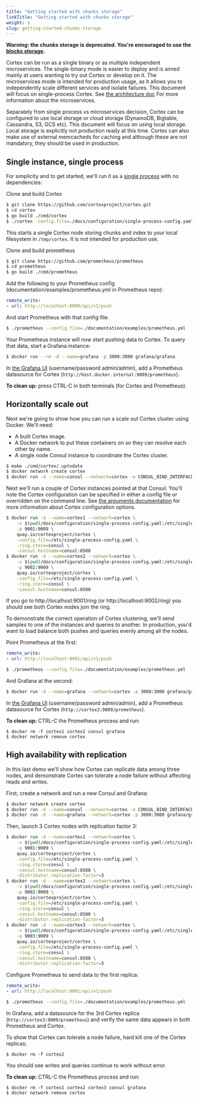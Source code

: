 ```yaml
---
title: "Getting started with chunks storage"
linkTitle: "Getting started with chunks storage"
weight: 1
slug: getting-started-chunks-storage
---
```


**Warning: the chunks storage is deprecated. You're encouraged to use the [blocks storage](../blocks-storage/_index.md).**

Cortex can be run as a single binary or as multiple independent microservices.
The single-binary mode is easier to deploy and is aimed mainly at users wanting to try out Cortex or develop on it.
The microservices mode is intended for production usage, as it allows you to independently scale different services and isolate failures.
This document will focus on single-process Cortex.
See [the architecture doc](../architecture.md) For more information about the microservices.

Separately from single process vs microservices decision, Cortex can be configured to use local storage or cloud storage (DynamoDB, Bigtable, Cassandra, S3, GCS etc).
This document will focus on using local storage.
Local storage is explicitly not production ready at this time.
Cortex can also make use of external memcacheds for caching and although these are not mandatory, they should be used in production.

## Single instance, single process

For simplicity and to get started, we'll run it as a [single process](../configuration/single-process-config.md) with no dependencies:

Clone and build Cortex
```sh
$ git clone https://github.com/cortexproject/cortex.git
$ cd cortex
$ go build ./cmd/cortex
$ ./cortex -config.file=./docs/configuration/single-process-config.yaml
```

This starts a single Cortex node storing chunks and index to your local filesystem in `/tmp/cortex`.
It is not intended for production use.

Clone and build prometheus
```sh
$ git clone https://github.com/prometheus/prometheus
$ cd prometheus
$ go build ./cmd/prometheus
```

Add the following to your Prometheus config (documentation/examples/prometheus.yml in Prometheus repo):

```yaml
remote_write:
- url: http://localhost:9009/api/v1/push
```

And start Prometheus with that config file:

```sh
$ ./prometheus --config.file=./documentation/examples/prometheus.yml
```

Your Prometheus instance will now start pushing data to Cortex.  To query that data, start a Grafana instance:

```sh
$ docker run --rm -d --name=grafana -p 3000:3000 grafana/grafana
```

In [the Grafana UI](http://localhost:3000) (username/password admin/admin), add a Prometheus datasource for Cortex (`http://host.docker.internal:9009/prometheus`).

**To clean up:** press CTRL-C in both terminals (for Cortex and Prometheus).

## Horizontally scale out

Next we're going to show how you can run a scale out Cortex cluster using Docker. We'll need:

- A built Cortex image.
- A Docker network to put these containers on so they can resolve each other by name.
- A single node Consul instance to coordinate the Cortex cluster.

```sh
$ make ./cmd/cortex/.uptodate
$ docker network create cortex
$ docker run -d --name=consul --network=cortex -e CONSUL_BIND_INTERFACE=eth0 consul
```

Next we'll run a couple of Cortex instances pointed at that Consul.  You'll note the Cortex configuration can be specified in either a config file or overridden on the command line.  See [the arguments documentation](../configuration/arguments.md) for more information about Cortex configuration options.

```sh
$ docker run -d --name=cortex1 --network=cortex \
    -v $(pwd)/docs/configuration/single-process-config.yaml:/etc/single-process-config.yaml \
    -p 9001:9009 \
    quay.io/cortexproject/cortex \
    -config.file=/etc/single-process-config.yaml \
    -ring.store=consul \
    -consul.hostname=consul:8500
$ docker run -d --name=cortex2 --network=cortex \
    -v $(pwd)/docs/configuration/single-process-config.yaml:/etc/single-process-config.yaml \
    -p 9002:9009 \
    quay.io/cortexproject/cortex \
    -config.file=/etc/single-process-config.yaml \
    -ring.store=consul \
    -consul.hostname=consul:8500
```

If you go to http://localhost:9001/ring (or http://localhost:9002/ring) you should see both Cortex nodes join the ring.

To demonstrate the correct operation of Cortex clustering, we'll send samples
to one of the instances and queries to another.  In production, you'd want to
load balance both pushes and queries evenly among all the nodes.

Point Prometheus at the first:

```yaml
remote_write:
- url: http://localhost:9001/api/v1/push
```

```sh
$ ./prometheus --config.file=./documentation/examples/prometheus.yml
```

And Grafana at the second:

```sh
$ docker run -d --name=grafana --network=cortex -p 3000:3000 grafana/grafana
```

In [the Grafana UI](http://localhost:3000) (username/password admin/admin), add a Prometheus datasource for Cortex (`http://cortex2:9009/prometheus`).

**To clean up:** CTRL-C the Prometheus process and run:

```
$ docker rm -f cortex1 cortex2 consul grafana
$ docker network remove cortex
```

## High availability with replication

In this last demo we'll show how Cortex can replicate data among three nodes,
and demonstrate Cortex can tolerate a node failure without affecting reads and writes.

First, create a network and run a new Consul and Grafana:

```sh
$ docker network create cortex
$ docker run -d --name=consul --network=cortex -e CONSUL_BIND_INTERFACE=eth0 consul
$ docker run -d --name=grafana --network=cortex -p 3000:3000 grafana/grafana
```

Then, launch 3 Cortex nodes with replication factor 3:

```sh
$ docker run -d --name=cortex1 --network=cortex \
    -v $(pwd)/docs/configuration/single-process-config.yaml:/etc/single-process-config.yaml \
    -p 9001:9009 \
    quay.io/cortexproject/cortex \
    -config.file=/etc/single-process-config.yaml \
    -ring.store=consul \
    -consul.hostname=consul:8500 \
    -distributor.replication-factor=3
$ docker run -d --name=cortex2 --network=cortex \
    -v $(pwd)/docs/configuration/single-process-config.yaml:/etc/single-process-config.yaml \
    -p 9002:9009 \
    quay.io/cortexproject/cortex \
    -config.file=/etc/single-process-config.yaml \
    -ring.store=consul \
    -consul.hostname=consul:8500 \
    -distributor.replication-factor=3
$ docker run -d --name=cortex3 --network=cortex \
    -v $(pwd)/docs/configuration/single-process-config.yaml:/etc/single-process-config.yaml \
    -p 9003:9009 \
    quay.io/cortexproject/cortex \
    -config.file=/etc/single-process-config.yaml \
    -ring.store=consul \
    -consul.hostname=consul:8500 \
    -distributor.replication-factor=3
```

Configure Prometheus to send data to the first replica:

```yaml
remote_write:
- url: http://localhost:9001/api/v1/push
```

```sh
$ ./prometheus --config.file=./documentation/examples/prometheus.yml
```

In Grafana, add a datasource for the 3rd Cortex replica (`http://cortex3:9009/prometheus`)
and verify the same data appears in both Prometheus and Cortex.

To show that Cortex can tolerate a node failure, hard kill one of the Cortex replicas:

```
$ docker rm -f cortex2
```

You should see writes and queries continue to work without error.

**To clean up:** CTRL-C the Prometheus process and run:

```
$ docker rm -f cortex1 cortex2 cortex3 consul grafana
$ docker network remove cortex
```
